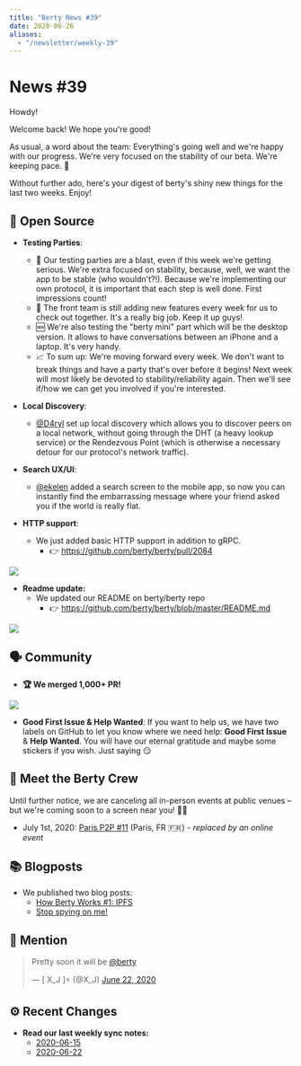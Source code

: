 ```yaml
---
title: "Berty News #39"
date: 2020-06-26
aliases:
  - "/newsletter/weekly-39"
---
```


# News #39

Howdy!

Welcome back! We hope you're good!

As usual, a word about the team: Everything's going well and we're happy with our progress. We're very focused on the stability of our beta. We're keeping pace. 💪

Without further ado, here's your digest of berty's shiny new things for the last two weeks. Enjoy!


## 🚀 Open Source


* **Testing Parties**:
    * 🎉 Our testing parties are a blast, even if this week we're getting serious. We're extra focused on stability, because, well, we want the app to be stable (who wouldn't?!). Because we're implementing our own protocol, it is important that each step is well done. First impressions count!
    * 🔨 The front team is still adding new features every week for us to check out together. It's a really big job.  Keep it up guys!
    * 🆕 We're also testing the "berty mini" part which will be the desktop version. It allows to have conversations between an iPhone and a laptop. It's very handy.
    * 📈 To sum up: We're moving forward every week. We don't want to break things and have a party that's over before it begins! Next week will most likely be devoted to stability/reliability again. Then we'll see if/how we can get you involved if you're interested.


* **Local Discovery**:
    * [@D4ryl](https://github.com/D4ryl00) set up local discovery which allows you to discover peers on a local network, without going through the DHT (a heavy lookup service) or the Rendezvous Point (which is otherwise a necessary detour for our protocol's network traffic).

* **Search UX/UI**:
    * [@ekelen](https://github.com/ekelen) added a search screen to the mobile app, so now you can instantly find the embarrassing message where your friend asked you if the world is really flat.

* **HTTP support**:
    * We just added basic HTTP support in addition to gRPC.
      * 👉 https://github.com/berty/berty/pull/2084

![](https://i.imgur.com/Et9tPOv.png)


* **Readme update:**
    * We updated our README on berty/berty repo
      * 👉 https://github.com/berty/berty/blob/master/README.md


![](https://i.imgur.com/IwxKCob.png)



## 🗣️ Community


* **🏆 We merged 1,000+ PR!**

![](https://i.imgur.com/cTOMlsl.png)

* **Good First Issue & Help Wanted**: If you want to help us, we have two labels on GitHub to let you know where we need help: **Good First Issue** & **Help Wanted**. You will have our eternal gratitude and maybe some stickers if you wish. Just saying 😏



## 🎉 Meet the Berty Crew

Until further notice, we are canceling all in-person events at public venues – but we're coming soon to a screen near you! 🚧🚧

* July 1st, 2020: [Paris P2P #11](https://p2p.paris/en/event/monthly-11/) (Paris, FR 🇫🇷) - _replaced by an online event_


## 📚 Blogposts

* We published two blog posts:
    * [How Berty Works #1: IPFS](https://berty.tech/blog/how-berty-works-ipfs/)
    * [Stop spying on me!](https://berty.tech/blog/stop-spying-on-me/)

## 💌 Mention

<blockquote class="twitter-tweet"><p lang="en" dir="ltr">Pretty soon it will be <a href="https://twitter.com/berty?ref_src=twsrc%5Etfw">@berty</a></p>&mdash; [ X_J ]⚡ (@X_J) <a href="https://twitter.com/X_J/status/1275061318374944768?ref_src=twsrc%5Etfw">June 22, 2020</a></blockquote> <script async src="https://platform.twitter.com/widgets.js" charset="utf-8"></script>

## ⚙️ Recent Changes


* **Read our last weekly sync notes:**
    * [2020-06-15](https://github.com/berty/community/blob/master/meeting-notes/2020/Q2/2020-06-15--staff-team-weekly-sync.md)
    * [2020-06-22](https://github.com/berty/community/blob/master/meeting-notes/2020/Q2/2020-06-22--staff-team-weekly-sync.md)

